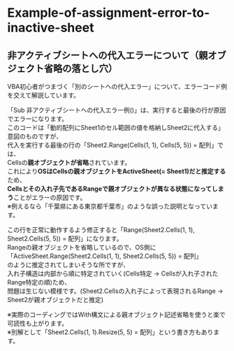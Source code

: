 # Example-of-assignment-error-to-inactive-sheet
## 非アクティブシートへの代入エラーについて（親オブジェクト省略の落とし穴）
VBA初心者がつまづく「別のシートへの代入エラー」について、エラーコード例を交えて解説しています。

「Sub 非アクティブシートへの代入エラー例()」は、実行すると最後の行が原因でエラーになります。  
このコードは「動的配列にSheet1のセル範囲の値を格納しSheet2に代入する」意図のものですが、  
代入を実行する最後の行の「Sheet2.Range(Cells(1, 1), Cells(5, 5)) = 配列」では、  
Cellsの**親オブジェクトが省略**されています。  
これにより**OSはCellsの親オブジェクトをActiveSheet(= Sheet1)だと推定する**ため、  
**Cellsとその入れ子先であるRangeで親オブジェクトが異なる状態になってしまう**ことがエラーの原因です。  
※例えるなら「千葉県にある東京都千葉市」のような誤った説明となっています。

この行を正常に動作するよう修正すると「Range(Sheet2.Cells(1, 1), Sheet2.Cells(5, 5)) = 配列」になります。  
Rangeの親オブジェクトを省略しているので、OS側に  
「ActiveSheet.Range(Sheet2.Cells(1, 1), Sheet2.Cells(5, 5)) = 配列」  
のように推定されてしまいそうな所ですが、  
入れ子構造は内部から順に特定されていく(Cells特定 → Cellsが入れ子されたRange特定の順)ため、  
問題は生じない模様です。(Sheet2.Cellsの入れ子によって表現されるRange → Sheet2が親オブジェクトだと推定)

※実際のコーディングではWith構文による親オブジェクト記述省略を使うと楽で可読性も上がります。  
※別解として「Sheet2.Cells(1, 1).Resize(5, 5) = 配列」という書き方もあります。
